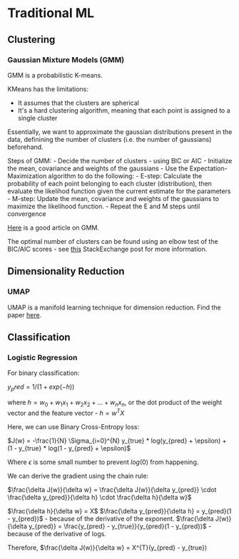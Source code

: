 # Traditional ML

## Clustering

### Gaussian Mixture Models (GMM)

GMM is a probabilistic K-means.

KMeans has the limitations:

- It assumes that the clusters are spherical
- It's a hard clustering algorithm, meaning that each point is assigned to a single cluster

Essentially, we want to approximate the gaussian distributions present in the data, definining the number of clusters (i.e. the number of gaussians) beforehand.

Steps of GMM:
    - Decide the number of clusters - using BIC or AIC
    - Initialize the mean, covariance and weights of the gaussians
    - Use the Expectation-Maximization algorithm to do the following:
        - E-step: Calculate the probability of each point belonging to each cluster (distribution), then evaluate the likelihod function given the current estimate for the parameters
        - M-step: Update the mean, covariance and weights of the gaussians to maximize the likelihood function.
    - Repeat the E and M steps until convergence

[Here](https://towardsdatascience.com/gaussian-mixture-model-clearly-explained-115010f7d4cf) is a good article on GMM.

The optimal number of clusters can be found using an elbow test of the BIC/AIC scores - see [this](https://stats.stackexchange.com/questions/368560/elbow-test-using-aic-bic-for-identifying-number-of-clusters-using-gmm) StackExchange post for more information.

## Dimensionality Reduction

### UMAP

UMAP is a manifold learning technique for dimension reduction. Find the paper [here](https://arxiv.org/abs/1802.03426.pdf).

## Classification

### Logistic Regression

For binary classification:

$y_pred = 1 / (1 + exp(-h))$

where $h = w_0 + w_1x_1 + w_2x_2 + ... + w_nx_n$, or the dot product of the weight vector and the feature vector - $h = w^TX$

Here, we can use Binary Cross-Entropy loss:

$J(w) = -\frac{1}{N} \Sigma_{i=0}^{N} y_{true} * log(y_{pred} + \epsilon) + (1 - y_{true} * log(1 - y_{pred} + \epsilon)$

Where $\epsilon$ is some small number to prevent $log(0)$ from happening.

We can derive the gradient using the chain rule:

$\frac{\delta J(w)}{\delta w} = \frac{\delta J(w)}{\delta y_{pred}} \cdot \frac{\delta y_{pred}}{\delta h} \cdot \frac{\delta h}{\delta w}$

$\frac{\delta h}{\delta w} = X$
$\frac{\delta y_{pred}}{\delta h} = y_{pred}(1 - y_{pred})$ - because of the derivative of the exponent.
$\frac{\delta J(w)}{\delta y_{pred}} = \frac{y_{pred} - y_{true}}{y_{pred}(1 - y_{pred})$ - because of the derivative of logs.

Therefore, $\frac{\delta J(w)}{\delta w} = X^{T}(y_{pred} - y_{true})

